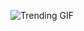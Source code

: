 
<!-- GIF_SECTION -->
![Trending GIF](https://media1.giphy.com/media/v1.Y2lkPThiYjIxNzcyeTlvNHdoOTF5dmUwcm12ejFweHhxN3A0cnlmMGg3bDdvczlkYXZ1YyZlcD12MV9naWZzX3NlYXJjaCZjdD1n/gyoipv2u40ekqz89Rk/giphy.gif)
<!-- END_GIF_SECTION -->
